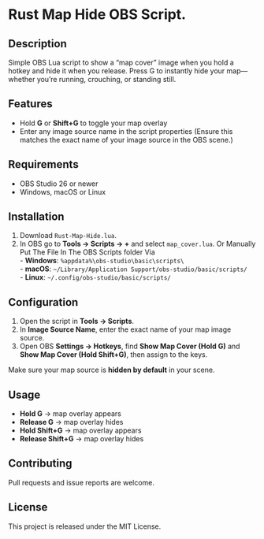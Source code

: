 # Rust Map Hide OBS Script.

## Description
Simple OBS Lua script to show a “map cover” image when you hold a hotkey and hide it when you release.
Press G to instantly hide your map—whether you’re running, crouching, or standing still.

## Features
- Hold **G** or **Shift+G** to toggle your map overlay
- Enter any image source name in the script properties (Ensure this matches the exact name of your image source in the OBS scene.)

## Requirements
- OBS Studio 26 or newer
- Windows, macOS or Linux

## Installation
1. Download `Rust-Map-Hide.lua`.  
2. In OBS go to **Tools → Scripts → +** and select `map_cover.lua`.
     Or Manually Put The File In The OBS Scripts folder Via  
       - **Windows**: `%appdata%\obs-studio\basic\scripts\`  
       - **macOS**: `~/Library/Application Support/obs-studio/basic/scripts/`  
       - **Linux**: `~/.config/obs-studio/basic/scripts/`  

## Configuration
1. Open the script in **Tools → Scripts**.  
2. In **Image Source Name**, enter the exact name of your map image source.  
4. Open OBS **Settings → Hotkeys**, find **Show Map Cover (Hold G)** and **Show Map Cover (Hold Shift+G)**, then assign to the keys.

Make sure your map source is **hidden by default** in your scene.

## Usage
- **Hold G** → map overlay appears  
- **Release G** → map overlay hides  
- **Hold Shift+G** → map overlay appears  
- **Release Shift+G** → map overlay hides  

## Contributing
Pull requests and issue reports are welcome.  

## License
This project is released under the MIT License.  
